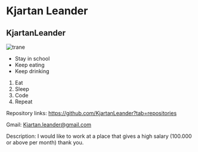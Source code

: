 # Kjartan Leander 
## KjartanLeander
![trane](https://user-images.githubusercontent.com/113175889/215455014-1495e4fa-9068-4ce3-b671-590ec12b6bc2.jpg)

* Stay in school
* Keep eating
* Keep drinking

1. Eat
2. Sleep
3. Code
4. Repeat

Repository links:
https://github.com/KjartanLeander?tab=repositories

Gmail: Kjartan.leander@gmail.com

Description: 
I would like to work at a place that gives a high salary (100.000 or above per month) thank you.
